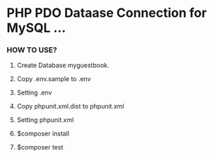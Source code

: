 # PHP PDO Dataase Connection for MySQL ... #

### HOW TO USE? ###
1. Create Database myguestbook.

2. Copy .env.sample to .env

3. Setting .env

4. Copy phpunit.xml.dist to phpunit.xml

5. Setting phpunit.xml

6. $composer install

7. $composer test
